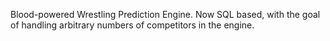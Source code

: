 Blood-powered Wrestling Prediction Engine. Now SQL based, with the goal of handling arbitrary numbers of competitors in the engine.

